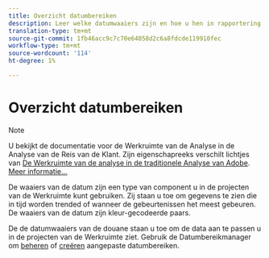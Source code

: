 ```yaml
---
title: Overzicht datumbereiken
description: Leer welke datumwaaiers zijn en hoe u hen in rapportering kunt gebruiken.
translation-type: tm+mt
source-git-commit: 1fb46acc9c7c70e64058d2c6a8fdcde119910fec
workflow-type: tm+mt
source-wordcount: '114'
ht-degree: 1%

---
```



# Overzicht datumbereiken

>[!NOTE]
>
>U bekijkt de documentatie voor de Werkruimte van de Analyse in de Analyse van de Reis van de Klant. Zijn eigenschapreeks verschilt lichtjes van [De Werkruimte van de analyse in de traditionele Analyse van Adobe](https://docs.adobe.com/content/help/en/analytics/analyze/analysis-workspace/home.html). [Meer informatie...](/help/getting-started/cja-aa.md)

De waaiers van de datum zijn een type van component u in de projecten van de Werkruimte kunt gebruiken. Zij staan u toe om gegevens te zien die in tijd worden trended of wanneer de gebeurtenissen het meest gebeuren. De waaiers van de datum zijn kleur-gecodeerde paars.

De de datumwaaiers van de douane staan u toe om de data aan te passen u in de projecten van de Werkruimte ziet. Gebruik de Datumbereikmanager om [beheren](manage.md) of [creëren](create.md) aangepaste datumbereiken.
